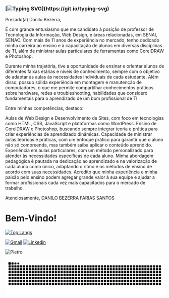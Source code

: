 ### [![Typing SVG](https://readme-typing-svg.herokuapp.com?duration=3191&color=CFCECB&center=falso&vCenter=falso&lines=Ol%C3%A1+%F0%9F%91%8B+Seja+Muito+Bem-vindo(a);Ao+Meu+Perfil,+Fique+A+Vontade!)](https://git.io/typing-svg)

Prezado(a) Danilo Bezerra,

É com grande entusiasmo que me candidato à posição de professor de Tecnologia da Informação, Web Design, e áreas relacionadas, em SENAI, SENAC. Com mais de 11 anos de experiência no mercado, tenho dedicado minha carreira ao ensino e à capacitação de alunos em diversas disciplinas de TI, além de ministrar aulas particulares de ferramentas como CorelDRAW e Photoshop.

Durante minha trajetória, tive a oportunidade de ensinar e orientar alunos de diferentes faixas etárias e níveis de conhecimento, sempre com o objetivo de adaptar as aulas às necessidades individuais de cada estudante. Além disso, possuo sólida experiência em montagem e manutenção de computadores, o que me permite compartilhar conhecimentos práticos sobre hardware, redes e troubleshooting, habilidades que considero fundamentais para o aprendizado de um bom profissional de TI.

Entre minhas competências, destaco:

Aulas de Web Design e Desenvolvimento de Sites, com foco em tecnologias como HTML, CSS, JavaScript e plataformas como WordPress.
Ensino de CorelDRAW e Photoshop, buscando sempre integrar teoria e prática para criar experiências de aprendizado dinâmicas.
Capacidade de ministrar aulas teóricas e práticas, com um enfoque prático para garantir que o aluno não só compreenda, mas também saiba aplicar o conteúdo aprendido.
Experiência em aulas particulares, com um método personalizado para atender às necessidades específicas de cada aluno.
Minha abordagem pedagógica é pautada na dedicação ao aprendizado e na valorização de cada aluno como único, adaptando o ritmo e os métodos de ensino de acordo com suas necessidades. Acredito que minha experiência e minha paixão pelo ensino podem agregar grande valor à sua equipe e ajudar a formar profissionais cada vez mais capacitados para o mercado de trabalho.

Atenciosamente,
DANILO BEZERRA FARIAS SANTOS 

# Bem-Vindo! 


[![Top Langs](https://github-readme-stats.vercel.app/api/top-langs/?username=Pietro2704&theme=transparent&hide_progress=true&langs_count=20)](https://github.com/anuraghazra/github-readme-stats)

[![Gmail](https://img.shields.io/badge/Gmail-D14836?style=for-the-badge&logo=gmail&logoColor=white)](https://mail.google.com/mail/u/0/#inbox)
[![Linkedin](https://img.shields.io/badge/LinkedIn-0077B5?style=for-the-badge&logo=linkedin&logoColor=white)](//https://www.linkedin.com/in/danilo-bezerra-0299b480/)



<p align="left"> <img src="https://komarev.com/ghpvc/?username=pietro2704&label=Profile%20views&color=0e75b6&style=flat" alt="Pietro" /> </p>




<img src="https://raw.githubusercontent.com/pietro2704/pietro2704/output/snake.svg" alt="Snake animation" />







